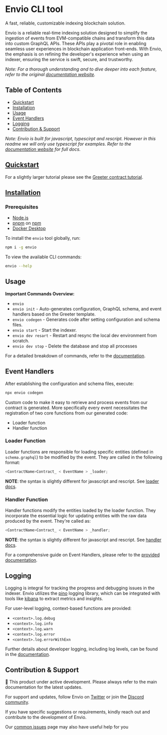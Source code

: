 # Envio CLI tool

A fast, reliable, customizable indexing blockchain solution.

Envio is a reliable real-time indexing solution designed to simplify the ingestion of events from EVM-compatible chains and transform this data into custom GraphQL APIs. These APIs play a pivotal role in enabling seamless user experiences in blockchain application front-ends. With Envio, the emphasis is on refining the developer's experience when using an indexer, ensuring the service is swift, secure, and trustworthy.

*Note: For a thorough understanding and to dive deeper into each feature, refer to the original [documentation website](https://docs.envio.dev).*

## Table of Contents

<!-- TODO: features summary will be nice to add -->
<!-- - [Features](#features) -->
- [Quickstart](#quickstart)
- [Installation](#installation)
- [Usage](#usage)
- [Event Handlers](#event-handlers)
- [Logging](#logging)
- [Contribution & Support](#contribution-&-support)

*Note: Envio is built for javascript, typescirpt and rescript. However in this readme we will only use typescript for examples. Refer to the [documentation website](https://docs.envio.dev) for full docs.*

## [Quickstart](https://docs.envio.dev/docs/quickstart)

For a slightly larger tutorial please see the [Greeter contract tutorial](https://docs.envio.dev/docs/greeter-tutorial).

## [Installation](https://docs.envio.dev/docs/installation)
### Prerequisites
- [Node.js](https://nodejs.org/en/download/current)
- [pnpm](https://pnpm.io/installation) on [npm](https://www.npmjs.com/get-npm)
- [Docker Desktop](https://www.docker.com/products/docker-desktop/)

To install the `envio` tool globally, run:

```bash
npm i -g envio
```

To view the available CLI commands:

```bash
envio --help
```

## Usage

**Important Commands Overview:**
- `envio`
- `envio init` - Auto-generates configuration, GraphQL schema, and event handlers based on the Greeter template.
- `envio codegen` - Generates code after setting configuration and schema files.
- `envio start` - Start the indexer.
- `envio dev resart` - Restart and resync the local dev environment from scratch.
- `envio dev stop` - Delete the database and stop all processes

For a detailed breakdown of commands, refer to the [documentation](https://docs.envio.dev/docs/cli-commands).

## Event Handlers

After establishing the configuration and schema files, execute:

```bash
npx envio codegen
```

Custom code to make it easy to retrieve and process events from our contract is generated. More specifically every event necessitates the registration of two core functions from our generated code:
- Loader function
- Handler function

### Loader Function

Loader functions are responsible for loading specific entities (defined in `schema.graphql`) to be modified by the event. They are called in the following format:

```typescript
<ContractName>Contract_ < EventName > _loader;
```
**NOTE**: the syntax is slightly different for javascript and rescript. See [loader docs](https://docs.envio.dev/docs/event-handlers#loader-function).

### Handler Function

Handler functions modify the entities loaded by the loader function. They incorporate the essential logic for updating entities with the raw data produced by the event. They're called as:

```typescript
<ContractName>Contract_ < EventName > _handler;
```
**NOTE**: the syntax is slightly different for javascript and rescript. See [handler docs](https://docs.envio.dev/docs/event-handlers#handler-function).

For a comprehensive guide on Event Handlers, please refer to the [provided documentation](https://docs.envio.dev/docs/event-handlers).

## Logging

Logging is integral for tracking the progress and debugging issues in the indexer. Envio utilizes the [pino](https://github.com/pinojs/pino/) logging library, which can be integrated with tools like [kibana](https://www.elastic.co/what-is/kibana) to extract metrics and insights.

For user-level logging, context-based functions are provided:
- `<context>.log.debug`
- `<context>.log.info`
- `<context>.log.warn`
- `<context>.log.error`
- `<context>.log.errorWithExn`

Further details about developer logging, including log levels, can be found in the [documentation](https://docs.envio.dev/docs/logging).

## Contribution & Support

🔧 This product under active development. Please always refer to the main documentation for the latest updates.

For support and updates, follow Envio on [Twitter](https://twitter.com/envio_indexer) or join the [Discord community](https://discord.gg/DhfFhzuJQh). 

If you have specific suggestions or requirements, kindly reach out and contribute to the development of Envio.

Our [common issues](https://docs.envio.dev/docs/common-issues) page may also have useful help for you
